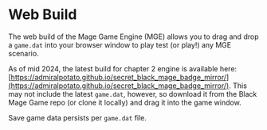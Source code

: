 # Web Build

The web build of the Mage Game Engine (MGE) allows you to drag and drop a `game.dat` into your browser window to play test (or play!) any MGE scenario.

As of mid 2024, the latest build for chapter 2 engine is available here: [https://admiralpotato.github.io/secret_black_mage_badge_mirror/](https://admiralpotato.github.io/secret_black_mage_badge_mirror/). This may not include the latest `game.dat`, however, so download it from the Black Mage Game repo (or clone it locally) and drag it into the game window.

Save game data persists per `game.dat` file.
